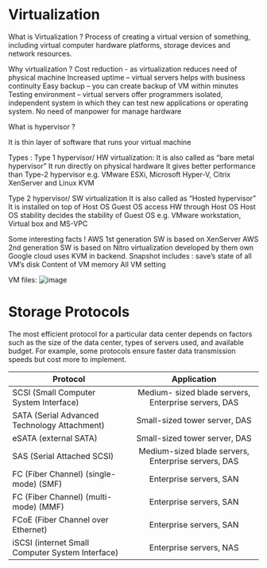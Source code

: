# Virtualization

What is Virtualization ?
Process of creating a virtual version of something, including virtual computer hardware platforms, storage devices and network resources.

Why virtualization ?
 Cost reduction - as virtualization reduces need of physical machine
 Increased uptime – virtual servers helps with business continuity
 Easy backup – you can create backup of VM within minutes
 Testing environment – virtual servers offer programmers isolated, independent system in which they can test new applications or operating system.
 No need of manpower for manage hardware


What is hypervisor ?

It is thin layer of software that runs your virtual machine



Types :
Type 1 hypervisor/ HW virtualization:
It is also called  as “bare metal
   hypervisor”
 It run directly on physical hardware
 It gives better performance than 
   Type-2 hypervisor
 e.g. VMware ESXi,  Microsoft Hyper-V, Citrix XenServer and Linux KVM

Type 2 hypervisor/ SW virtualization
 It is also called as “Hosted hypervisor”
 It is installed on top of Host OS
 Guest OS access HW through Host OS
 Host OS stability decides the stability of Guest OS
 e.g. VMware workstation, Virtual box and MS-VPC

Some interesting facts !
 AWS 1st generation SW is based on XenServer
 AWS 2nd generation SW is based on Nitro virtualization  developed by them own
 Google cloud uses KVM in backend.
 Snapshot includes :
  save’s state of all VM’s disk
  Content of VM memory
  All VM setting
  
 VM files:
![image](https://user-images.githubusercontent.com/29200717/117650767-be4bda00-b1ae-11eb-98dc-0b02695d851a.png)



# Storage Protocols
The most efficient protocol for a particular data center depends on factors such as the size of the data center, types of servers used, and available budget. For example, some protocols ensure faster data transmission speeds but cost more to implement.

| Protocol                                     |                   Application                       |
| -------------------------------------------- |:---------------------------------------------------:|
| SCSI (Small Computer System Interface)       | Medium- sized blade servers, Enterprise servers, DAS|
| SATA (Serial Advanced Technology Attachment) | Small-sized tower server, DAS                       |
| eSATA (external SATA)                        | Small-sized tower server, DAS                       |
| SAS (Serial Attached SCSI)                   | Medium-sized blade servers, Enterprise servers, DAS |
| FC (Fiber Channel) (single-mode) (SMF)       |	Enterprise servers, SAN                            |
| FC (Fiber Channel) (multi-mode) (MMF)	       | Enterprise servers, SAN                             |
| FCoE (Fiber Channel over Ethernet)	         | Enterprise servers, SAN                             |
| iSCSI (internet Small Computer System Interface)| Enterprise servers, NAS                          |


